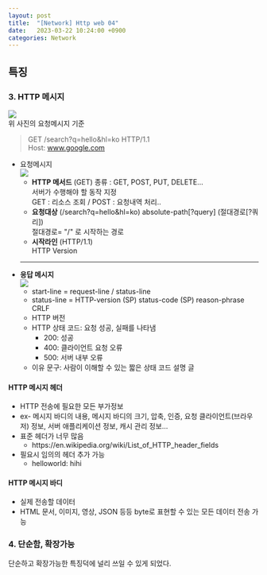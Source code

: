 ```yaml
---
layout: post
title:  "[Network] Http web 04"
date:   2023-03-22 10:24:00 +0900
categories: Network
---
```

## 특징
### 3. HTTP 메시지  
![](https://velog.velcdn.com/images/ghjeong/post/fbb594d5-52a6-4bfb-ab50-7ad641df9152/image.png)  
위 사진의 요청메시지 기준
> GET /search?q=hello&hl=ko HTTP/1.1  
> Host: www.google.com

* 요청메시지  
  ![](https://velog.velcdn.com/images/ghjeong/post/692dfc9c-f391-4413-9891-947a08c325f3/image.png)
  * **HTTP 메서드** (GET)
    종류 : GET, POST, PUT, DELETE...  
    서버가 수행해야 할 동작 지정  
    GET : 리소스 조회 / POST : 요청내역 처리..
  * **요청대상** (/search?q=hello&hl=ko)
    absolute-path[?query] (절대경로[?쿼리])  
    절대경로= "/" 로 시작하는 경로
  * **시작라인** (HTTP/1.1)  
    HTTP Version
  ---
* **응답 메시지**  
  ![](https://velog.velcdn.com/images/ghjeong/post/49edc229-865e-4ea7-9ff9-657b584abf19/image.png)
  * start-line = request-line / status-line
  * status-line = HTTP-version (SP) status-code (SP) reason-phrase CRLF
  * HTTP 버전
  * HTTP 상태 코드: 요청 성공, 실패를 나타냄
    * 200: 성공
    * 400: 클라이언트 요청 오류
    * 500: 서버 내부 오류
  * 이유 문구: 사람이 이해할 수 있는 짧은 상태 코드 설명 글

#### HTTP 메시지 헤더
* HTTP 전송에 필요한 모든 부가정보
* ex- 메시지 바디의 내용, 메시지 바디의 크기, 압축, 인증, 요청 클라이언트(브라우저) 정보, 서버 애플리케이션 정보, 캐시 관리 정보...
* 표준 헤더가 너무 많음
  * http</hi>s://en.wikipedia.org/wiki/List_of_HTTP_header_fields
* 필요시 임의의 헤더 추가 가능
  * helloworld: hihi

#### HTTP 메시지 바디
* 실제 전송할 데이터
* HTML 문서, 이미지, 영상, JSON 등등 byte로 표현할 수 있는 모든 데이터 전송 가능

### 4. 단순함, 확장가능
단순하고 확장가능한 특징덕에 널리 쓰일 수 있게 되었다.